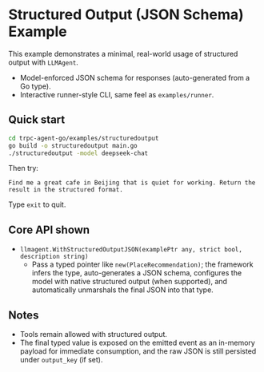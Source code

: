 # Structured Output (JSON Schema) Example

This example demonstrates a minimal, real-world usage of structured output with `LLMAgent`.

- Model-enforced JSON schema for responses (auto-generated from a Go type).
- Interactive runner-style CLI, same feel as `examples/runner`.

## Quick start

```bash
cd trpc-agent-go/examples/structuredoutput
go build -o structuredoutput main.go
./structuredoutput -model deepseek-chat
```

Then try:

```
Find me a great cafe in Beijing that is quiet for working. Return the result in the structured format.
```

Type `exit` to quit.

## Core API shown

- `llmagent.WithStructuredOutputJSON(examplePtr any, strict bool, description string)`
  - Pass a typed pointer like `new(PlaceRecommendation)`; the framework infers the type,
    auto-generates a JSON schema, configures the model with native structured output
    (when supported), and automatically unmarshals the final JSON into that type.

## Notes

- Tools remain allowed with structured output.
- The final typed value is exposed on the emitted event as an in-memory payload for
  immediate consumption, and the raw JSON is still persisted under `output_key` (if set).
